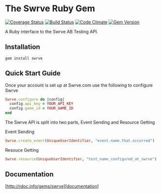 The Swrve Ruby Gem
=====
[![Coverage Status](https://coveralls.io/repos/johnogara/swrve/badge.png?branch=master)](https://coveralls.io/r/johnogara/swrve?branch=master) 
[![Build Status](https://travis-ci.org/jkogara/swrve.png)](https://travis-ci.org/jkogara/swrve) 
[![Code Climate](https://codeclimate.com/repos/51eee7b989af7e75f4010537/badges/cbb3edf9ca15d0eb5df4/gpa.png)](https://codeclimate.com/repos/51eee7b989af7e75f4010537/feed)
[![Gem Version](https://badge.fury.io/rb/swrve.png)](http://badge.fury.io/rb/swrve)

A Ruby interface to the Swrve AB Testing API.

## Installation
    gem install swrve

## Quick Start Guide
Once your account is set up at Swrve.com use the following to configure Swrve

```ruby
Swrve.configure do |config|
  config.api_key = YOUR_API_KEY
  config.game_id = YOUR_GAME_ID
end
```

The Swrve API is split into two parts, Event Sending and Resource Getting

Event Sending
```ruby
Swrve.create_event(UniqueUserIdentifier, "event.name.that.occurred")
```
Resouce Getting
```ruby
Swrve.resource(UniqueUserIdentifier, "test_name_configured_at_swrve")
```

[Usage Examples]: #usage-examples

## Documentation
[http://rdoc.info/gems/swrve][documentation]

[documentation]: http://rdoc.info/gems/swrve

